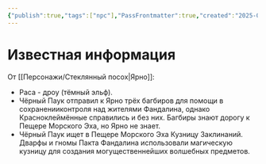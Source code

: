 ```yaml
---
{"publish":true,"tags":["npc"],"PassFrontmatter":true,"created":"2025-04-02T15:34:14.116+03:00","updated":"2025-04-02T16:11:56.431+03:00"}
---
```


# Известная информация

От [[Персонажи/Стеклянный посох\|Ярно]]:
- Раса -  дроу (тёмный эльф).
- Чёрный Паук отправил к Ярно трёх багбиров для помощи в сохраненииконтроля над жителями Фандалина, однако Красноклеймённые справились и без них. Багбиры знают дорогу к Пещере Морского Эха, но Ярно не знает.
- Чёрный Паук ищет в Пещере Морского Эха Кузницу Заклинаний. Дварфы и гномы Пакта Фандалина использовали магическую кузницу для создания могущественнейших волшебных предметов.
 